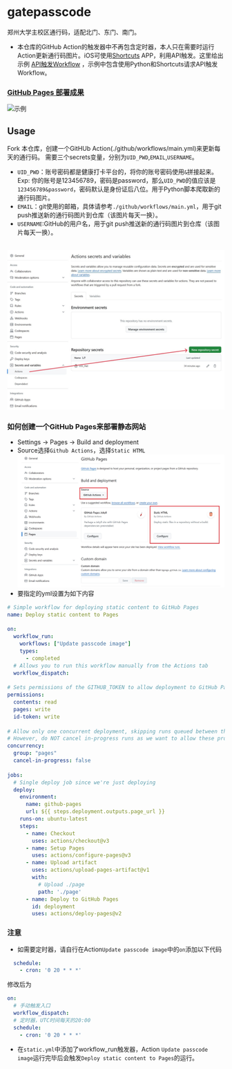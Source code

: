 # gatepasscode
郑州大学主校区通行码，适配北门、东门、南门。

* 本仓库的GitHub Action的触发器中不再包含定时器，本人只在需要时运行Action更新通行码图片。iOS可使用[Shortcuts](https://apps.apple.com/app/shortcuts/id915249334) APP，利用API触发。这里给出示例 [API触发Workflow](https://github.com/TorCroft/gatepasscode/blob/main/How-to-Run-Workflow-via-API.md) ，示例中包含使用Python和Shortcuts请求API触发Workflow。
### [GitHub Pages 部署成果](https://torcroft.github.io/gatepasscode/)
![示例](https://github.com/TorCroft/gatepasscode/blob/main/README_IMAGES/WebsitePreview.png)

## Usage
Fork 本仓库，创建一个GitHUb Action(./github/workflows/main.yml)来更新每天的通行码。
需要三个secrets变量，分别为`UID_PWD`,`EMAIL`,`USERNAME`。
* `UID_PWD`：账号密码都是健康打卡平台的，将你的账号密码使用`&`拼接起来。<br>Exp: 你的账号是123456789，密码是password，那么`UID_PWD`的值应该是`123456789&password`，密码默认是身份证后八位。用于Python脚本爬取新的通行码图片。
* `EMAIL`：git使用的邮箱，具体请参考`./github/workflows/main.yml`，用于git push推送新的通行码图片到仓库（该图片每天一换）。
* `USERNAME`:GitHub的用户名，用于git push推送新的通行码图片到仓库（该图片每天一换）。

<br>![示例](https://github.com/TorCroft/gatepasscode/blob/main/README_IMAGES/secrets.jpg)

### 如何创建一个GitHub Pages来部署静态网站
* Settings -> Pages -> Build and deployment
* Source选择`Github Actions`，选择`Static HTML`<br>![](https://github.com/TorCroft/gatepasscode/blob/main/README_IMAGES/page.jpg)
* 要指定的yml设置为如下内容
``` yml
# Simple workflow for deploying static content to GitHub Pages
name: Deploy static content to Pages

on:
  workflow_run:
    workflows: ["Update passcode image"]
    types:
      - completed
  # Allows you to run this workflow manually from the Actions tab
  workflow_dispatch:

# Sets permissions of the GITHUB_TOKEN to allow deployment to GitHub Pages
permissions:
  contents: read
  pages: write
  id-token: write

# Allow only one concurrent deployment, skipping runs queued between the run in-progress and latest queued.
# However, do NOT cancel in-progress runs as we want to allow these production deployments to complete.
concurrency:
  group: "pages"
  cancel-in-progress: false

jobs:
  # Single deploy job since we're just deploying
  deploy:
    environment:
      name: github-pages
      url: ${{ steps.deployment.outputs.page_url }}
    runs-on: ubuntu-latest
    steps:
      - name: Checkout
        uses: actions/checkout@v3
      - name: Setup Pages
        uses: actions/configure-pages@v3
      - name: Upload artifact
        uses: actions/upload-pages-artifact@v1
        with:
          # Upload ./page
          path: './page'
      - name: Deploy to GitHub Pages
        id: deployment
        uses: actions/deploy-pages@v2

```
### 注意
* 如需要定时器，请自行在Action`Update passcode image`中的`on`添加以下代码
``` yaml
  schedule:
    - cron: '0 20 * * *'
```
修改后为
``` yaml
on:
  # 手动触发入口
  workflow_dispatch:
  # 定时器，UTC时间每天的20:00
  schedule:
    - cron: '0 20 * * *'
```
* 在`static.yml`中添加了workflow_run触发器，Action `Update passcode image`运行完毕后会触发`Deploy static content to Pages`的运行。
